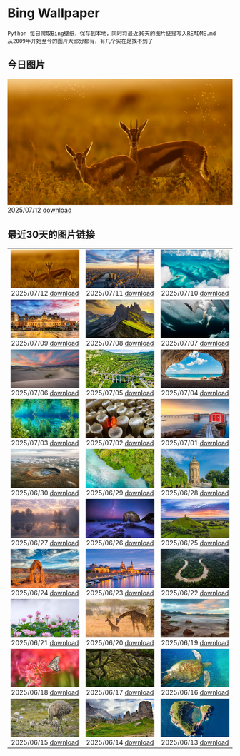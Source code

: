 # Bing Wallpaper

```
Python 每日爬取Bing壁纸，保存到本地，同时将最近30天的图片链接写入README.md
从2009年开始至今的图片大部分都有，有几个实在是找不到了
```



## 今日图片


![](./images/2025/07/12/ThomsonGazelle_ZH-CN0413171014_1920x1080_2025-07-12.jpg)2025/07/12 [download](./images/2025/07/12/ThomsonGazelle_ZH-CN0413171014_1920x1080_2025-07-12.jpg)

## 最近30天的图片链接


|      |      |      |
| :----: | :----: | :----: |
|![](./images/2025/07/12/ThomsonGazelle_ZH-CN0413171014_1920x1080_2025-07-12.jpg)2025/07/12 [download](./images/2025/07/12/ThomsonGazelle_ZH-CN0413171014_1920x1080_2025-07-12.jpg)|![](./images/2025/07/11/TokyoSunrise_ZH-CN0091906710_1920x1080_2025-07-11.jpg)2025/07/11 [download](./images/2025/07/11/TokyoSunrise_ZH-CN0091906710_1920x1080_2025-07-11.jpg)|![](./images/2025/07/10/BahamaBlues_ZH-CN8134624828_1920x1080_2025-07-10.jpg)2025/07/10 [download](./images/2025/07/10/BahamaBlues_ZH-CN8134624828_1920x1080_2025-07-10.jpg)|
|![](./images/2025/07/09/ConstitucionStation_ZH-CN7962568053_1920x1080_2025-07-09.jpg)2025/07/09 [download](./images/2025/07/09/ConstitucionStation_ZH-CN7962568053_1920x1080_2025-07-09.jpg)|![](./images/2025/07/08/SecedaPeak_ZH-CN7633793128_1920x1080_2025-07-08.jpg)2025/07/08 [download](./images/2025/07/08/SecedaPeak_ZH-CN7633793128_1920x1080_2025-07-08.jpg)|![](./images/2025/07/07/ShetlandGannets_ZH-CN7279521125_1920x1080_2025-07-07.jpg)2025/07/07 [download](./images/2025/07/07/ShetlandGannets_ZH-CN7279521125_1920x1080_2025-07-07.jpg)|
|![](./images/2025/07/06/MesquiteFlats_ZH-CN7152959188_1920x1080_2025-07-06.jpg)2025/07/06 [download](./images/2025/07/06/MesquiteFlats_ZH-CN7152959188_1920x1080_2025-07-06.jpg)|![](./images/2025/07/05/BolozonViaduct_ZH-CN6408632524_1920x1080_2025-07-05.jpg)2025/07/05 [download](./images/2025/07/05/BolozonViaduct_ZH-CN6408632524_1920x1080_2025-07-05.jpg)|![](./images/2025/07/04/OroseiSardegna_ZH-CN5789138034_1920x1080_2025-07-04.jpg)2025/07/04 [download](./images/2025/07/04/OroseiSardegna_ZH-CN5789138034_1920x1080_2025-07-04.jpg)|
|![](./images/2025/07/03/RainbowRiver_ZH-CN5320095849_1920x1080_2025-07-03.jpg)2025/07/03 [download](./images/2025/07/03/RainbowRiver_ZH-CN5320095849_1920x1080_2025-07-03.jpg)|![](./images/2025/07/02/MaroonClownfish_ZH-CN5071934692_1920x1080_2025-07-02.jpg)2025/07/02 [download](./images/2025/07/02/MaroonClownfish_ZH-CN5071934692_1920x1080_2025-07-02.jpg)|![](./images/2025/07/01/CanadaDayFogo_ZH-CN2593963748_1920x1080_2025-07-01.jpg)2025/07/01 [download](./images/2025/07/01/CanadaDayFogo_ZH-CN2593963748_1920x1080_2025-07-01.jpg)|
|![](./images/2025/06/30/WolfeCrater_ZH-CN1652906326_1920x1080_2025-06-30.jpg)2025/06/30 [download](./images/2025/06/30/WolfeCrater_ZH-CN1652906326_1920x1080_2025-06-30.jpg)|![](./images/2025/06/29/BandaIsland_ZH-CN1145779264_1920x1080_2025-06-29.jpg)2025/06/29 [download](./images/2025/06/29/BandaIsland_ZH-CN1145779264_1920x1080_2025-06-29.jpg)|![](./images/2025/06/28/WatertowerMannheim_ZH-CN0692039329_1920x1080_2025-06-28.jpg)2025/06/28 [download](./images/2025/06/28/WatertowerMannheim_ZH-CN0692039329_1920x1080_2025-06-28.jpg)|
|![](./images/2025/06/27/SwedenReserve_ZH-CN9963744170_1920x1080_2025-06-27.jpg)2025/06/27 [download](./images/2025/06/27/SwedenReserve_ZH-CN9963744170_1920x1080_2025-06-27.jpg)|![](./images/2025/06/26/HorseheadRock_ZH-CN9319651125_1920x1080_2025-06-26.jpg)2025/06/26 [download](./images/2025/06/26/HorseheadRock_ZH-CN9319651125_1920x1080_2025-06-26.jpg)|![](./images/2025/06/25/GlastonburyScenic_ZH-CN9162571249_1920x1080_2025-06-25.jpg)2025/06/25 [download](./images/2025/06/25/GlastonburyScenic_ZH-CN9162571249_1920x1080_2025-06-25.jpg)|
|![](./images/2025/06/24/DelicateArch_ZH-CN8971667580_1920x1080_2025-06-24.jpg)2025/06/24 [download](./images/2025/06/24/DelicateArch_ZH-CN8971667580_1920x1080_2025-06-24.jpg)|![](./images/2025/06/23/DresdenElbe_ZH-CN8776977800_1920x1080_2025-06-23.jpg)2025/06/23 [download](./images/2025/06/23/DresdenElbe_ZH-CN8776977800_1920x1080_2025-06-23.jpg)|![](./images/2025/06/22/AmazonEcuador_ZH-CN2864991745_1920x1080_2025-06-22.jpg)2025/06/22 [download](./images/2025/06/22/AmazonEcuador_ZH-CN2864991745_1920x1080_2025-06-22.jpg)|
|![](./images/2025/06/21/SummerSolsticeY25_ZH-CN2728972774_1920x1080_2025-06-21.jpg)2025/06/21 [download](./images/2025/06/21/SummerSolsticeY25_ZH-CN2728972774_1920x1080_2025-06-21.jpg)|![](./images/2025/06/20/SerengetiGiraffe_ZH-CN2613013393_1920x1080_2025-06-20.jpg)2025/06/20 [download](./images/2025/06/20/SerengetiGiraffe_ZH-CN2613013393_1920x1080_2025-06-20.jpg)|![](./images/2025/06/19/WinterBegins_ZH-CN7638411804_1920x1080_2025-06-19.jpg)2025/06/19 [download](./images/2025/06/19/WinterBegins_ZH-CN7638411804_1920x1080_2025-06-19.jpg)|
|![](./images/2025/06/18/AsianSwallowtail_ZH-CN7442263508_1920x1080_2025-06-18.jpg)2025/06/18 [download](./images/2025/06/18/AsianSwallowtail_ZH-CN7442263508_1920x1080_2025-06-18.jpg)|![](./images/2025/06/17/CumberlandOaks_ZH-CN7265906780_1920x1080_2025-06-17.jpg)2025/06/17 [download](./images/2025/06/17/CumberlandOaks_ZH-CN7265906780_1920x1080_2025-06-17.jpg)|![](./images/2025/06/16/SeaTurtleBrazil_ZH-CN6907161064_1920x1080_2025-06-16.jpg)2025/06/16 [download](./images/2025/06/16/SeaTurtleBrazil_ZH-CN6907161064_1920x1080_2025-06-16.jpg)|
|![](./images/2025/06/15/RheaDad_ZH-CN6706868651_1920x1080_2025-06-15.jpg)2025/06/15 [download](./images/2025/06/15/RheaDad_ZH-CN6706868651_1920x1080_2025-06-15.jpg)|![](./images/2025/06/14/DolomitiEstate_ZH-CN6501271709_1920x1080_2025-06-14.jpg)2025/06/14 [download](./images/2025/06/14/DolomitiEstate_ZH-CN6501271709_1920x1080_2025-06-14.jpg)|![](./images/2025/06/13/SanMiguelAzores_ZH-CN2511982585_1920x1080_2025-06-13.jpg)2025/06/13 [download](./images/2025/06/13/SanMiguelAzores_ZH-CN2511982585_1920x1080_2025-06-13.jpg)|


